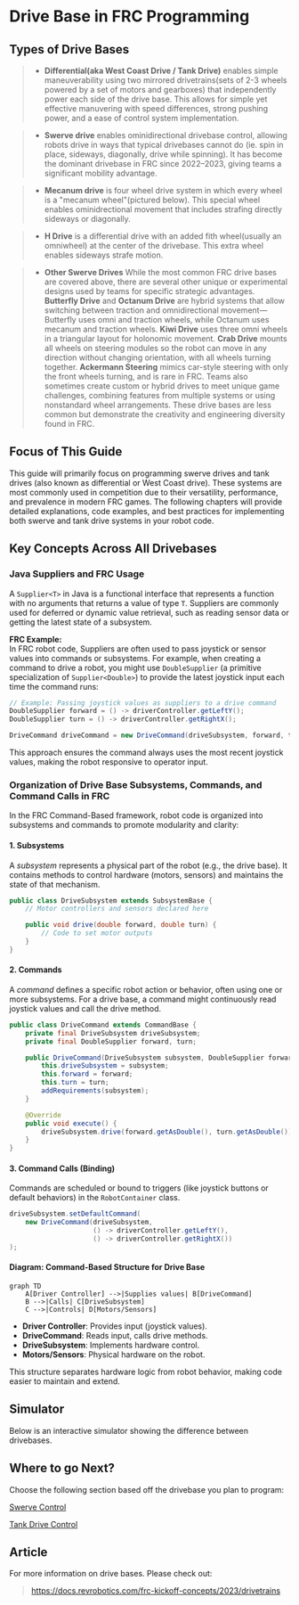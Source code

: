 # Drive Base in FRC Programming

## Types of Drive Bases
> - **Differential(aka West Coast Drive / Tank Drive)** enables simple maneuverability using two mirrored drivetrains(sets of 2-3 wheels powered by a set of motors and gearboxes) that independently power each side of the drive base. This allows for simple yet effective manuvering with speed differences, strong pushing power, and a ease of control system implementation.

> - **Swerve drive** enables ominidirectional drivebase control, allowing robots drive in ways that typical drivebases cannot do (ie. spin in place, sideways, diagonally, drive while spinning). It has become the dominant drivebase in FRC since 2022–2023, giving teams a significant mobility advantage.

> - **Mecanum drive** is four wheel drive system in which every wheel is a "mecanum wheel"(pictured below).<!-- TODO Add mecanum wheel picture-->
This special wheel enables ominidrectional movement that includes strafing directly sideways or diagonally.

> - **H Drive** is a differential drive with an added fith wheel(usually an omniwheel) at the center of the drivebase. This extra wheel enables sideways strafe motion.

> - **Other Swerve Drives** While the most common FRC drive bases are covered above, there are several other unique or experimental designs used by teams for specific strategic advantages. **Butterfly Drive** and **Octanum Drive** are hybrid systems that allow switching between traction and omnidirectional movement—Butterfly uses omni and traction wheels, while Octanum uses mecanum and traction wheels. **Kiwi Drive** uses three omni wheels in a triangular layout for holonomic movement. **Crab Drive** mounts all wheels on steering modules so the robot can move in any direction without changing orientation, with all wheels turning together. **Ackermann Steering** mimics car-style steering with only the front wheels turning, and is rare in FRC. Teams also sometimes create custom or hybrid drives to meet unique game challenges, combining features from multiple systems or using nonstandard wheel arrangements. These drive bases are less common but demonstrate the creativity and engineering diversity found in FRC.

## Focus of This Guide

This guide will primarily focus on programming swerve drives and tank drives (also known as differential or West Coast drive). These systems are most commonly used in competition due to their versatility, performance, and prevalence in modern FRC games. The following chapters will provide detailed explanations, code examples, and best practices for implementing both swerve and tank drive systems in your robot code.

## Key Concepts Across All Drivebases
### Java Suppliers and FRC Usage

A `Supplier<T>` in Java is a functional interface that represents a function with no arguments that returns a value of type `T`. Suppliers are commonly used for deferred or dynamic value retrieval, such as reading sensor data or getting the latest state of a subsystem.

**FRC Example:**  
In FRC robot code, Suppliers are often used to pass joystick or sensor values into commands or subsystems. For example, when creating a command to drive a robot, you might use `DoubleSupplier` (a primitive specialization of `Supplier<Double>`) to provide the latest joystick input each time the command runs:

```java
// Example: Passing joystick values as suppliers to a drive command
DoubleSupplier forward = () -> driverController.getLeftY();
DoubleSupplier turn = () -> driverController.getRightX();

DriveCommand driveCommand = new DriveCommand(driveSubsystem, forward, turn);
```

This approach ensures the command always uses the most recent joystick values, making the robot responsive to operator input.

### Organization of Drive Base Subsystems, Commands, and Command Calls in FRC

In the FRC Command-Based framework, robot code is organized into subsystems and commands to promote modularity and clarity:

#### 1. **Subsystems**
A *subsystem* represents a physical part of the robot (e.g., the drive base). It contains methods to control hardware (motors, sensors) and maintains the state of that mechanism.

```java
public class DriveSubsystem extends SubsystemBase {
    // Motor controllers and sensors declared here

    public void drive(double forward, double turn) {
        // Code to set motor outputs
    }
}
```

#### 2. **Commands**
A *command* defines a specific robot action or behavior, often using one or more subsystems. For a drive base, a command might continuously read joystick values and call the drive method.

```java
public class DriveCommand extends CommandBase {
    private final DriveSubsystem driveSubsystem;
    private final DoubleSupplier forward, turn;

    public DriveCommand(DriveSubsystem subsystem, DoubleSupplier forward, DoubleSupplier turn) {
        this.driveSubsystem = subsystem;
        this.forward = forward;
        this.turn = turn;
        addRequirements(subsystem);
    }

    @Override
    public void execute() {
        driveSubsystem.drive(forward.getAsDouble(), turn.getAsDouble());
    }
}
```

#### 3. **Command Calls (Binding)**
Commands are scheduled or bound to triggers (like joystick buttons or default behaviors) in the `RobotContainer` class.

```java
driveSubsystem.setDefaultCommand(
    new DriveCommand(driveSubsystem, 
                     () -> driverController.getLeftY(), 
                     () -> driverController.getRightX())
);
```

#### **Diagram: Command-Based Structure for Drive Base**

```mermaid
graph TD
    A[Driver Controller] -->|Supplies values| B[DriveCommand]
    B -->|Calls| C[DriveSubsystem]
    C -->|Controls| D[Motors/Sensors]
```

- **Driver Controller**: Provides input (joystick values).
- **DriveCommand**: Reads input, calls drive methods.
- **DriveSubsystem**: Implements hardware control.
- **Motors/Sensors**: Physical hardware on the robot.

This structure separates hardware logic from robot behavior, making code easier to maintain and extend.

## Simulator

Below is an interactive simulator showing the difference between drivebases.


## Where to go Next?

Choose the following section based off the drivebase you plan to program:

[Swerve Control](./swerve_control.md)


[Tank Drive Control](./differential_control.md) 



## Article
For more information on drive bases. Please check out:
> https://docs.revrobotics.com/frc-kickoff-concepts/2023/drivetrains